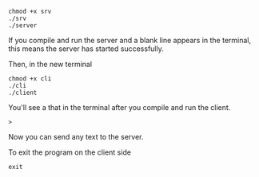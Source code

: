 ```
chmod +x srv
./srv
./server
```
If you compile and run the server and a blank line appears in the terminal, this means the server has started successfully.

Then, in the new terminal
```
chmod +x cli
./cli
./client
```
You'll see a that in the terminal after you compile and run the client. 
```
>
```

Now you can send any text to the server.

To exit the program on the client side
```
exit
```
